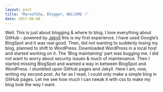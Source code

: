 ```yaml
---
layout: post
title: "MaroofSha, Blogger, WELCOME !"
date: 2017-06-08
---
```


Well. This is just about blogging & where to blog. I love everything about GitHub - powered by [Jekyll](http://jekyllrb.com) this is my first experience. I have used Google’s BlogSpot and it was real good. Then, did not wanting to suddenly losing my blog, planned to shift to WordPress. Downloaded WordPress in a local host and started working on it. The ‘Blog maintaining’ part was bugging me. I did not want to worry about security issues & much of maintenance. 
Then I started missing BlogSpot and wanted a way in between BlogSpot and WordPress. I stumbled upon GitHub pages and Jekyll. Here I am, now, writing my second post. 
As far as I read, I could only make a simple blog in GitHub pages. Let me see how much I can tweak it with css to make my blog look the way I want.
